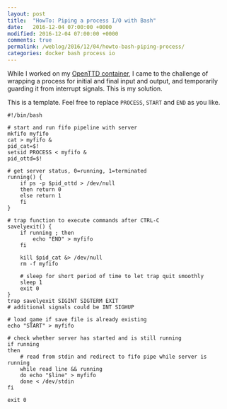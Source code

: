 ```yaml
---
layout: post
title:  "HowTo: Piping a process I/O with Bash"
date:   2016-12-04 07:00:00 +0000
modified: 2016-12-04 07:00:00 +0000 
comments: true
permalink: /weblog/2016/12/04/howto-bash-piping-process/
categories: docker bash process io
---
```


While I worked on my [OpenTTD container][dockerottd], I came to the challenge of wrapping a process for initial and final input and output, and temporarily guarding it from interrupt signals. This is my solution.

<!--more-->

This is a template. Feel free to replace ``PROCESS``, ``START`` and ``END`` as you like.

```
#!/bin/bash

# start and run fifo pipeline with server
mkfifo myfifo
cat > myfifo &
pid_cat=$!
setsid PROCESS < myfifo &
pid_ottd=$!

# get server status, 0=running, 1=terminated
running() {
	if ps -p $pid_ottd > /dev/null
	then return 0
	else return 1
	fi
}

# trap function to execute commands after CTRL-C
savelyexit() {
	if running ; then
		echo "END" > myfifo
	fi

	kill $pid_cat &> /dev/null
	rm -f myfifo
	
	# sleep for short period of time to let trap quit smoothly
	sleep 1
	exit 0
}
trap savelyexit SIGINT SIGTERM EXIT
# additional signals could be INT SIGHUP

# load game if save file is already existing
echo "START" > myfifo

# check whether server has started and is still running
if running
then
	# read from stdin and redirect to fifo pipe while server is running
	while read line && running
	do echo "$line" > myfifo
	done < /dev/stdin
fi

exit 0
```

[dockerottd]: https://github.com/newtork/docker-openttd